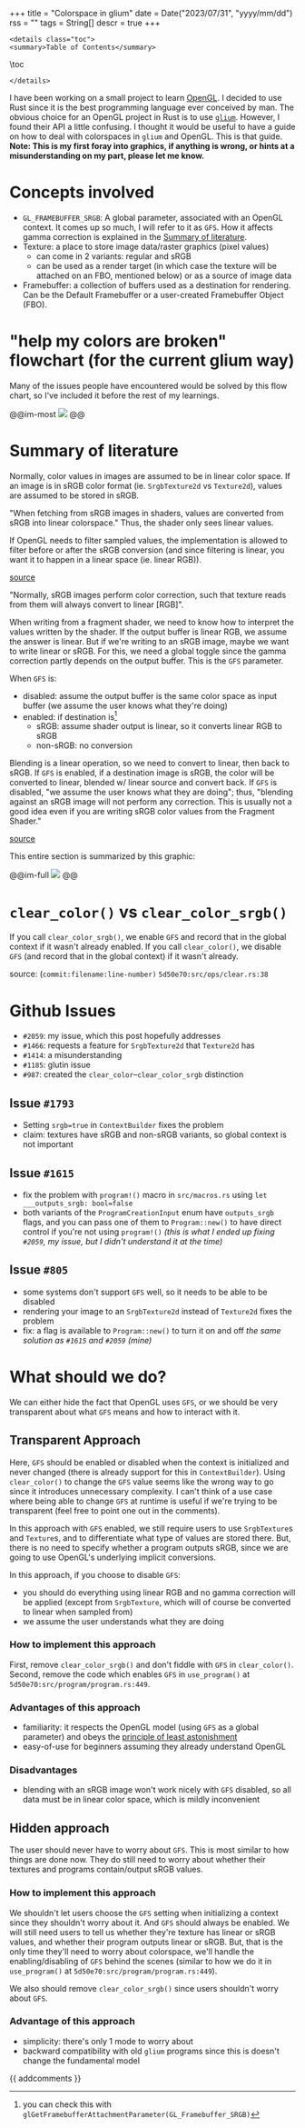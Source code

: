 +++
title = "Colorspace in glium"
date = Date("2023/07/31", "yyyy/mm/dd")
rss = ""
tags = String[]
descr = true
+++
~~~
<details class="toc">
<summary>Table of Contents</summary>
~~~
\toc
~~~
</details>
~~~

I have been working on a small project to learn [OpenGL](/404). I decided to use Rust since it is the best programming language ever conceived by man. The obvious choice for an OpenGL project in Rust is to use [`glium`](https://github.com/glium/glium/). However, I found their API a little confusing. I thought it would be useful to have a guide on how to deal with colorspaces in `glium` and OpenGL. This is that guide. **Note: This is my first foray into graphics, if anything is wrong, or hints at a misunderstanding on my part, please let me know.**

# Concepts involved

- `GL_FRAMEBUFFER_SRGB`: A global parameter, associated with an OpenGL context. It comes up so much, I will refer to it as `GFS`. How it affects gamma correction is explained in the [Summary of literature](/2023/07/31/understanding-GLFRAMEBUFFERSRGB-in-glium/#summary_of_literature).
- Texture: a place to store image data/raster graphics (pixel values)
    - can come in 2 variants: regular and sRGB
    - can be used as a render target (in which case the texture will be attached on an FBO, mentioned below) or as a source of image data
- Framebuffer: a collection of buffers used as a destination for rendering. Can be the Default Framebuffer or a user-created Framebuffer Object (FBO).

# "help my colors are broken" flowchart (for the current glium way)

Many of the issues people have encountered would be solved by this flow chart, so I've included it before the rest of my learnings.

@@im-most
![](/assets/help-colors.jpg)
@@

# Summary of literature

Normally, color values in images are assumed to be in linear color space. If an image is in sRGB color format (ie. `SrgbTexture2d` vs `Texture2d`), values are assumed to be stored in sRGB.

"When fetching from sRGB images in shaders, values are converted from sRGB into linear colorspace." Thus, the shader only sees linear values.

If OpenGL needs to filter sampled values, the implementation is allowed to filter before or after the sRGB conversion (and since filtering is linear, you want it to happen in a linear space (ie. linear RGB)).

[source](https://www.khronos.org/opengl/wiki/Image_Format)

"Normally, sRGB images perform color correction, such that texture reads from them will always convert to linear [RGB]".

When writing from a fragment shader, we need to know how to interpret the values written by the shader. If the output buffer is linear RGB, we assume the answer is linear. But if we're writing to an sRGB image, maybe we want to write linear or sRGB. For this, we need a global toggle since the gamma correction partly depends on the output buffer. This is the `GFS` parameter.

When `GFS` is:
- disabled: assume the output buffer is the same color space as input buffer (we assume the user knows what they're doing)
- enabled: if destination is[^2]
	- sRGB: assume shader output is linear, so it converts linear RGB to sRGB
	- non-sRGB: no conversion

[^2]: you can check this with `glGetFramebufferAttachmentParameter(GL_Framebuffer_SRGB)`

Blending is a linear operation, so we need to convert to linear, then back to sRGB. If `GFS` is enabled, if a destination image is sRGB, the color will be converted to linear, blended w/ linear source and convert back. If `GFS` is disabled, "we assume the user knows what they are doing"; thus, "blending against an sRGB image will not perform any correction. This is usually not a good idea even if you are writing sRGB color values from the Fragment Shader."

[source](https://www.khronos.org/opengl/wiki/Framebuffer)

This entire section is summarized by this graphic: 

@@im-full
![](/assets/gpu-colorspace.jpg)
@@

# `clear_color()` vs `clear_color_srgb()`

If you call `clear_color_srgb()`, we enable `GFS` and record that in the global context if it wasn't already enabled. If you call `clear_color()`, we disable `GFS`  (and record that in the global context) if it wasn't already.

source: (`commit:filename:line-number)` `5d50e70:src/ops/clear.rs:38`

# Github Issues

- `#2059`: my issue, which this post hopefully addresses
- `#1466`: requests a feature for `SrgbTexture2d` that `Texture2d` has
- `#1414`: a misunderstanding
- `#1185`: glutin issue
- `#987`: created the `clear_color`–`clear_color_srgb` distinction

## Issue `#1793`

- Setting `srgb=true` in `ContextBuilder` fixes the problem
- claim: textures have sRGB and non-sRGB variants, so global context is not important

## Issue `#1615`

- fix the problem with `program!()` macro in `src/macros.rs` using `let ___outputs_srgb: bool=false`
- both variants of the `ProgramCreationInput` enum have `outputs_srgb` flags, and you can pass one of them to `Program::new()` to have direct control if you're not using `program!()` *(this is what I ended up fixing `#2059`, my issue, but I didn't understand it at the time)*

## Issue `#805`

- some systems don't support `GFS` well, so it needs to be able to be disabled
- rendering your image to an `SrgbTexture2d` instead of `Texture2d` fixes the problem
- fix: a flag is available to `Program::new()` to turn it on and off *the same solution as `#1615` and `#2059` (mine)*

# What should we do?

We can either hide the fact that OpenGL uses `GFS`, or we should be very transparent about what `GFS` means and how to interact with it.

## Transparent Approach

Here, `GFS` should be enabled or disabled when the context is initialized and never changed (there is already support for this in `ContextBuilder`). Using `clear_color()` to change the `GFS` value seems like the wrong way to go since it introduces unnecessary complexity. I can't think of a use case where being able to change `GFS` at runtime is useful if we're trying to be transparent (feel free to point one out in the comments).

In this approach with `GFS` enabled, we still require users to use `SrgbTexture`s and `Texture`s, and to differentiate what type of values are stored there. But, there is no need to specify whether a program outputs sRGB, since we are going to use OpenGL's underlying implicit conversions.

In this approach, if you choose to disable `GFS`: 
- you should do everything using linear RGB and no gamma correction will be applied (except from `SrgbTexture`, which will of course be converted to linear when sampled from)
- we assume the user understands what they are doing

### How to implement this approach

First, remove `clear_color_srgb()` and don't fiddle with `GFS` in `clear_color()`. Second, remove the code which enables `GFS` in `use_program()` at `5d50e70:src/program/program.rs:449`.

### Advantages of this approach

- familiarity: it respects the OpenGL model (using `GFS` as a global parameter) and obeys the [principle of least astonishment](https://en.wikipedia.org/wiki/Principle_of_least_astonishment) 
- easy-of-use for beginners assuming they already understand OpenGL

### Disadvantages

- blending with an sRGB image won't work nicely with `GFS` disabled, so all data must be in linear color space, which is mildly inconvenient

## Hidden approach

The user should never have to worry about `GFS`. This is most similar to how things are done now. They do still need to worry about whether their textures and programs contain/output sRGB values.

### How to implement this approach

We shouldn't let users choose the `GFS` setting when initializing a context since they shouldn't worry about it. And `GFS` should always be enabled. We will still need users to tell us whether they're texture has linear or sRGB values, and whether their program outputs linear or sRGB. But, that is the only time they'll need to worry about colorspace, we'll handle the enabling/disabling of `GFS` behind the scenes (similar to how we do it in `use_program()` at `5d50e70:src/program/program.rs:449`).

We also should remove `clear_color_srgb()` since users shouldn't worry about `GFS`.

### Advantage of this approach

- simplicity: there's only 1 mode to worry about
- backward compatibility with old `glium` programs since this is doesn't change the fundamental model

{{ addcomments }}

